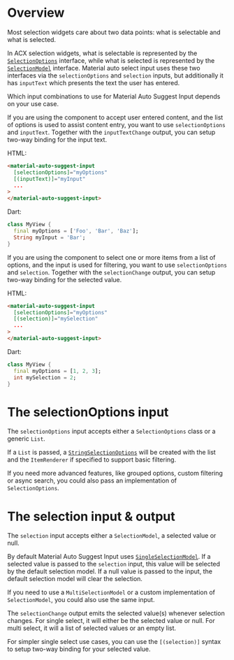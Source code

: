 # Overview

Most selection widgets care about two data points: what is selectable and what
is selected.

In ACX selection widgets, what is selectable is represented by the
[`SelectionOptions`](https://github.com/dart-lang/angular_components/blob/master/angular_components/lib/model/selection/selection_options.dart)
interface, while what is selected is represented by the
[`SelectionModel`](https://github.com/dart-lang/angular_components/blob/master/angular_components/lib/model/selection/selection_model.dart)
interface. Material auto select input uses these two interfaces via the
`selectionOptions` and `selection` inputs, but additionally it has `inputText`
which presents the text the user has entered.

Which input combinations to use for Material Auto Suggest Input depends on your
use case.

If you are using the component to accept user entered content, and the list of
options is used to assist content entry, you want to use `selectionOptions` and
`inputText`. Together with the `inputTextChange` output, you can setup two-way
binding for the input text.

HTML:

```html
<material-auto-suggest-input
  [selectionOptions]="myOptions"
  [(inputText)]="myInput"
  ...
>
</material-auto-suggest-input>
```

Dart:

```dart
class MyView {
  final myOptions = ['Foo', 'Bar', 'Baz'];
  String myInput = 'Bar';
}
```

If you are using the component to select one or more items from a list of
options, and the input is used for filtering, you want to use `selectionOptions`
and `selection`. Together with the `selectionChange` output, you can setup
two-way binding for the selected value.

HTML:

```html
<material-auto-suggest-input
  [selectionOptions]="myOptions"
  [(selection)]="mySelection"
  ...
>
</material-auto-suggest-input>
```

Dart:

```dart
class MyView {
  final myOptions = [1, 2, 3];
  int mySelection = 2;
}
```

# The selectionOptions input

The `selectionOptions` input accepts either a `SelectionOptions` class or a
generic `List`.

If a `List` is passed, a
[`StringSelectionOptions`](https://github.com/dart-lang/angular_components/blob/master/angular_components/lib/model/selection/string_selection_options.dart)
will be created with the list and the `ItemRenderer` if specified to support
basic filtering.

If you need more advanced features, like grouped options, custom filtering or
async search, you could also pass an implementation of `SelectionOptions`.

# The selection input & output

The `selection` input accepts either a `SelectionModel`, a selected value or
null.

By default Material Auto Suggest Input uses
[`SingleSelectionModel`](https://github.com/dart-lang/angular_components/blob/master/angular_components/lib/src/model/selection/single_selection_model_impl.dart).
If a selected value is passed to the `selection` input, this value will be
selected by the default selection model. If a null value is passed to the input,
the default selection model will clear the selection.

If you need to use a `MultiSelectionModel` or a custom implementation of
`SelectionModel`, you could also use the same input.

The `selectionChange` output emits the selected value(s) whenever selection
changes. For single select, it will either be the selected value or null. For
multi select, it will a list of selected values or an empty list.

For simpler single select use cases, you can use the `[(selection)]` syntax to
setup two-way binding for your selected value.
